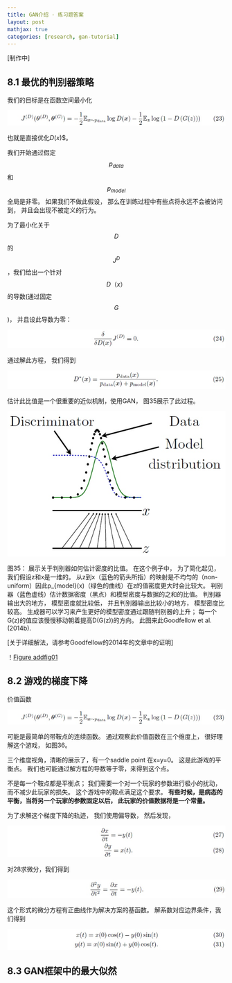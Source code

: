 ```yaml
---
title: GAN介绍 - 练习题答案
layout: post
mathjax: true
categories: [research, gan-tutorial]
---
```


[制作中]

## 8.1 最优的判别器策略

我们的目标是在函数空间最小化

![Equation 23](/images/201705/10/eq23.jpg)

也就是直接优化$D(x)$$。

我们开始通过假定$$p_{data}$$和$$p_{model}$$全局是非零。 如果我们不做此假设， 那么在训练过程中有些点将永远不会被访问到， 并且会出现不被定义的行为。

为了最小化关于$$D$$的$$J^{D}$$，我们给出一个针对$$D（x）$$的导数(通过固定$$G$$)， 并且设此导数为零：

![Equation 24](/images/201705/10/eq24.jpg)

通过解此方程， 我们得到

![Equation 25](/images/201705/10/eq25.jpg)

估计此比值是一个很重要的近似机制，使用GAN， 图35展示了此过程。

![Figure 35](/images/201705/10/fig35.jpg)

图35： 展示关于判别器如何估计密度的比值。 在这个例子中， 为了简化起见， 我们假设z和x是一维的。
从z到x（蓝色的箭头所指）的映射是不均匀的（non-uniform）因此p_{model}(x)（绿色的曲线）在z的值密度更大时会比较大。
判别器（蓝色虚线）估计数据密度（黑点）和模型密度与数据的之和的比值。
判别器输出大的地方， 模型密度就比较低， 并且判别器输出比较小的地方， 模型密度比较高。
生成器可以学习来产生更好的模型密度通过跟随判别器的上升； 每一个G(z)的值应该慢慢移动朝着提高D(G(z))的方向。
此图来此Goodfellow et al. (2014b).

[关于详细解法，请参考Goodfellow的2014年的文章中的证明]

！[Figure addfig01](/images/201705/10/addfig01.jpg)

## 8.2 游戏的梯度下降

价值函数

![Equation 26](/images/201705/10/eq23.jpg)

可能是最简单的带鞍点的连续函数。
通过观察此价值函数在三个维度上， 很好理解这个游戏， 如图36。

三个维度视角，清晰的展示了，有一个saddle point 在x=y=0。
这是此游戏的平衡点。 我们也可能通过解方程的导数等于零，来得到这个点。

不是每一个鞍点都是平衡点； 我们需要一个对一个玩家的参数进行极小的扰动，而不减少此玩家的损失。
这个游戏中的鞍点满足这个要求。
**有些时候，是病态的平衡，当将另一个玩家的参数固定以后， 此玩家的价值数据将是一个常量。**

为了求解这个梯度下降的轨迹， 我们使用偏导数， 然后发现，

![Equation 27](/images/201705/10/eq27.jpg)

对28求微分，我们得到

![Equation 29](/images/201705/10/eq29.jpg)

这个形式的微分方程有正曲线作为解决方案的基函数。 解系数对应边界条件，我们得到

![Equation 30](/images/201705/10/eq30.jpg)


## 8.3 GAN框架中的最大似然

